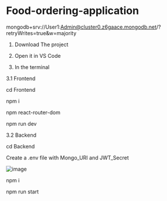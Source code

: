 # Food-ordering-application

mongodb+srv://User1:Admin@cluster0.z6gaace.mongodb.net/?retryWrites=true&w=majority
1. Download The project

2. Open it in VS Code

3. In the terminal
   
  3.1 Frontend
  
   cd Frontend
   
   npm i
   
   npm react-router-dom
   
   npm run dev
   
   3.2 Backend
   
   cd Backend
   
   Create a .env file with Mongo_URI and JWT_Secret

   ![image](https://github.com/Purple-Snake/Food-ordering-application/assets/120168034/b735908e-1617-4867-945f-65dd8dde8fe1)

   
   npm i
   
   npm run start
